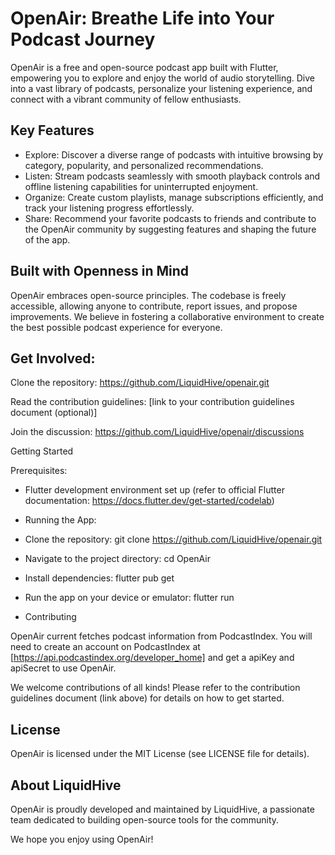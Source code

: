 # OpenAir: Breathe Life into Your Podcast Journey

OpenAir is a free and open-source podcast app built with Flutter, empowering you to explore and enjoy the world of audio storytelling. Dive into a vast library of podcasts, personalize your listening experience, and connect with a vibrant community of fellow enthusiasts.

## Key Features

- Explore: Discover a diverse range of podcasts with intuitive browsing by category, popularity, and personalized recommendations.
- Listen: Stream podcasts seamlessly with smooth playback controls and offline listening capabilities for uninterrupted enjoyment.
- Organize: Create custom playlists, manage subscriptions efficiently, and track your listening progress effortlessly.
- Share: Recommend your favorite podcasts to friends and contribute to the OpenAir community by suggesting features and shaping the future of the app.

## Built with Openness in Mind

OpenAir embraces open-source principles. The codebase is freely accessible, allowing anyone to contribute, report issues, and propose improvements. We believe in fostering a collaborative environment to create the best possible podcast experience for everyone.

## Get Involved:

Clone the repository: https://github.com/LiquidHive/openair.git

Read the contribution guidelines: [link to your contribution guidelines document (optional)]

Join the discussion: https://github.com/LiquidHive/openair/discussions

Getting Started

Prerequisites:

- Flutter development environment set up (refer to official Flutter documentation: https://docs.flutter.dev/get-started/codelab)

- Running the App:

- Clone the repository: git clone https://github.com/LiquidHive/openair.git
- Navigate to the project directory: cd OpenAir
- Install dependencies: flutter pub get
- Run the app on your device or emulator: flutter run
- Contributing

OpenAir current fetches podcast information from PodcastIndex. You will need to create an account on PodcastIndex at [https://api.podcastindex.org/developer_home] and get a apiKey and apiSecret to use OpenAir.

We welcome contributions of all kinds! Please refer to the contribution guidelines document (link above) for details on how to get started.

## License

OpenAir is licensed under the MIT License (see LICENSE file for details).

## About LiquidHive

OpenAir is proudly developed and maintained by LiquidHive, a passionate team dedicated to building open-source tools for the community.

We hope you enjoy using OpenAir!
